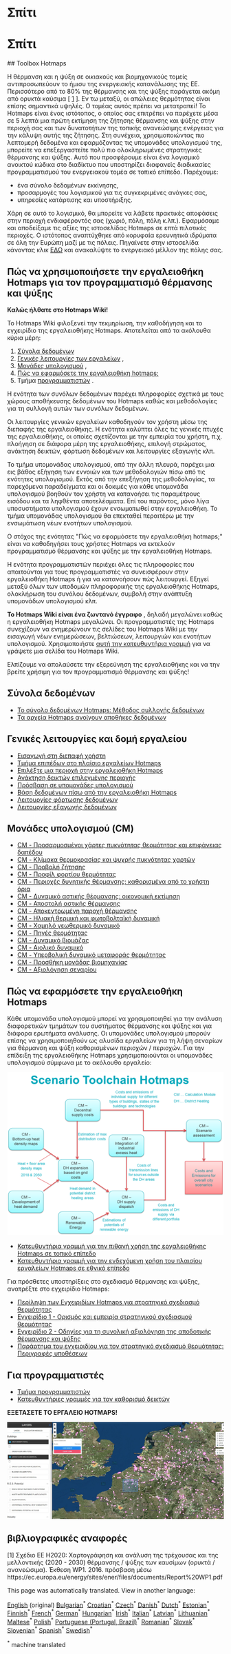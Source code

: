 <h1> <a class="anchor" id="home" href="#home"><i class="fa fa-link"></i></a> Σπίτι </h1><h1> <a class="anchor" id="home" href="#home"><i class="fa fa-link"></i></a> Σπίτι </h1> ## Toolbox Hotmaps <p> Η θέρμανση και η ψύξη σε οικιακούς και βιομηχανικούς τομείς αντιπροσωπεύουν το ήμισυ της ενεργειακής κατανάλωσης της ΕΕ. Περισσότερο από το 80% της θέρμανσης και της ψύξης παράγεται ακόμη από ορυκτά καύσιμα [ <a href="#references">1</a> ]. Εν τω μεταξύ, οι απώλειες θερμότητας είναι επίσης σημαντικά υψηλές. Ο τομέας αυτός πρέπει να μετατραπεί! Το Hotmaps είναι ένας ιστότοπος, ο οποίος σας επιτρέπει να παρέχετε μέσα σε 5 λεπτά μια πρώτη εκτίμηση της ζήτησης θέρμανσης και ψύξης στην περιοχή σας και των δυνατοτήτων της τοπικής ανανεώσιμης ενέργειας για την κάλυψη αυτής της ζήτησης. Στη συνέχεια, χρησιμοποιώντας πιο λεπτομερή δεδομένα και εφαρμόζοντας τις υπομονάδες υπολογισμού της, μπορείτε να επεξεργαστείτε πολύ πιο ολοκληρωμένες στρατηγικές θέρμανσης και ψύξης. Αυτό που προσφέρουμε είναι ένα λογισμικό ανοικτού κώδικα στο διαδίκτυο που υποστηρίζει διαφανείς διαδικασίες προγραμματισμού του ενεργειακού τομέα σε τοπικό επίπεδο. Παρέχουμε: </p><ul><li> ένα σύνολο δεδομένων εκκίνησης, </li><li> προσαρμογές του λογισμικού για τις συγκεκριμένες ανάγκες σας, </li><li> υπηρεσίες κατάρτισης και υποστήριξης. </li></ul><p> Χάρη σε αυτό το λογισμικό, θα μπορείτε να λάβετε πρακτικές αποφάσεις στην περιοχή ενδιαφέροντός σας (χωριό, πόλη, πόλη κ.λπ.). Εφαρμόσαμε και αποδείξαμε τις αξίες της ιστοσελίδας Hotmaps σε επτά πιλοτικές περιοχές. Ο ιστότοπος αναπτύχθηκε από κορυφαία ερευνητικά ιδρύματα σε όλη την Ευρώπη μαζί με τις πόλεις. Πηγαίνετε στην ιστοσελίδα κάνοντας κλικ <a href="https://www.hotmaps.hevs.ch/map">ΕΔΩ</a> και ανακαλύψτε το ενεργειακό μέλλον της πόλης σας. </p><h2> <a class="anchor" id="how-to-use-the-hotmaps-toolbox-for-heating-and-cooling-planning" href="#how-to-use-the-hotmaps-toolbox-for-heating-and-cooling-planning"><i class="fa fa-link"></i></a> Πώς να χρησιμοποιήσετε την εργαλειοθήκη Hotmaps για τον προγραμματισμό θέρμανσης και ψύξης </h2><p> <strong>Καλώς ήλθατε στο Hotmaps Wiki!</strong> </p><p> Το Hotmaps Wiki φιλοξενεί την τεκμηρίωση, την καθοδήγηση και το εγχειρίδιο της εργαλειοθήκης Hotmaps. Αποτελείται από τα ακόλουθα κύρια μέρη: </p><ol><li> <a href="#data-sets">Σύνολα δεδομένων</a> </li><li> <a href="#general-tool-functionalities-and-structure">Γενικές λειτουργίες των εργαλείων</a> , </li><li> <a href="#calculation-modules-cm">Μονάδες υπολογισμού</a> , </li><li> <a href="#how-to-apply-hotmaps-toolbox">Πώς να εφαρμόσετε την εργαλειοθήκη hotmaps;</a> </li><li> Τμήμα <a href="#for-developers">προγραμματιστών</a> . </li></ol><p> Η ενότητα των συνόλων δεδομένων παρέχει πληροφορίες σχετικά με τους χώρους αποθήκευσης δεδομένων του Hotmaps καθώς και μεθοδολογίες για τη συλλογή αυτών των συνόλων δεδομένων. </p><p> Οι λειτουργίες γενικών εργαλείων καθοδηγούν τον χρήστη μέσω της διεπαφής της εργαλειοθήκης. Η ενότητα καλύπτει όλες τις γενικές πτυχές της εργαλειοθήκης, οι οποίες σχετίζονται με την εμπειρία του χρήστη, π.χ. πλοήγηση σε διάφορα μέρη της εργαλειοθήκης, επιλογή στρώματος, ανάκτηση δεικτών, φόρτωση δεδομένων και λειτουργίες εξαγωγής κλπ. </p><p> Το τμήμα υπομονάδας υπολογισμού, από την άλλη πλευρά, παρέχει μια εις βάθος εξήγηση των εννοιών και των μεθοδολογιών πίσω από τις ενότητες υπολογισμού. Εκτός από την επεξήγηση της μεθοδολογίας, τα παρεχόμενα παραδείγματα και οι δοκιμές για κάθε υπομονάδα υπολογισμού βοηθούν τον χρήστη να κατανοήσει τις παραμέτρους εισόδου και τα ληφθέντα αποτελέσματα. Επί του παρόντος, μόνο λίγα υποσυστήματα υπολογισμού έχουν ενσωματωθεί στην εργαλειοθήκη. Το τμήμα υπομονάδας υπολογισμού θα επεκταθεί περαιτέρω με την ενσωμάτωση νέων ενοτήτων υπολογισμού. </p><p> Ο στόχος της ενότητας &quot;Πώς να εφαρμόσετε την εργαλειοθήκη hotmaps;&quot; είναι να καθοδηγήσει τους χρήστες Hotmaps να εκτελούν προγραμματισμό θέρμανσης και ψύξης με την εργαλειοθήκη Hotmaps. </p><p> Η ενότητα προγραμματιστών περιέχει όλες τις πληροφορίες που απαιτούνται για τους προγραμματιστές να συνεισφέρουν στην εργαλειοθήκη Hotmaps ή για να κατανοήσουν πώς λειτουργεί. Εξηγεί μεταξύ όλων των υποδομών πληροφορικής της εργαλειοθήκης Hotmaps, ολοκλήρωση του συνόλου δεδομένων, συμβολή στην ανάπτυξη υπομονάδων υπολογισμού κλπ. </p><p> <strong>Το Hotmaps Wiki είναι ένα ζωντανό έγγραφο</strong> , δηλαδή μεγαλώνει καθώς η εργαλειοθήκη Hotmaps μεγαλώνει. Οι προγραμματιστές της Hotmaps συνεχίζουν να ενημερώνουν τις σελίδες του Hotmaps Wiki με την εισαγωγή νέων ενημερώσεων, βελτιώσεων, λειτουργιών και ενοτήτων υπολογισμού. Χρησιμοποιήστε <a href="https://github.com/HotMaps/hotmaps_wiki/wiki/en-Guidelines-for-writing-a-Hotmaps-Wiki-page">αυτή την κατευθυντήρια γραμμή</a> για να γράψετε μια σελίδα του Hotmaps Wiki. </p><p> Ελπίζουμε να απολαύσετε την εξερεύνηση της εργαλειοθήκης και να την βρείτε χρήσιμη για τον προγραμματισμό θέρμανσης και ψύξης! </p><h2> <a class="anchor" id="data-sets" href="#data-sets"><i class="fa fa-link"></i></a> Σύνολα δεδομένων </h2><ul><li> <a href="en-Hotmaps-data-set-method-of-data-collection">Το σύνολο δεδομένων Hotmaps: Μέθοδος συλλογής δεδομένων</a> </li><li> <a href="en-Hotmaps-open-data-repositories">Τα αρχεία Hotmaps ανοίγουν αποθήκες δεδομένων</a> </li></ul><h2> <a class="anchor" id="general-tool-functionalities-and-structure" href="#general-tool-functionalities-and-structure"><i class="fa fa-link"></i></a> Γενικές λειτουργίες και δομή εργαλείου </h2><ul><li> <a href="en-Introduction-to-user-interface">Εισαγωγή στη διεπαφή χρήστη</a> </li><li> <a href="en-Layers-section-in-the-Hotmaps-toolbox">Τμήμα επιπέδων στο πλαίσιο εργαλείων Hotmaps</a> </li><li> <a href="en-Select-a-region-in-the-Hotmaps-toolbox">Επιλέξτε μια περιοχή στην εργαλειοθήκη Hotmaps</a> </li><li> <a href="en-Retrieve-indicators-of-a-selected-area">Ανάκτηση δεικτών επιλεγμένης περιοχής</a> </li><li> <a href="en-Access-to-calculation-modules">Πρόσβαση σε υπομονάδες υπολογισμού</a> </li><li> <a href="en-Database-behind-the-Hotmaps-toolbox">Βάση δεδομένων πίσω από την εργαλειοθήκη Hotmaps</a> </li><li> <a href="en-Data-upload-functionalities">Λειτουργίες φόρτωσης δεδομένων</a> </li><li> <a href="en-Data-export-functionalities">Λειτουργίες εξαγωγής δεδομένων</a> </li></ul><h2> <a class="anchor" id="calculation-modules-cm" href="#calculation-modules-cm"><i class="fa fa-link"></i></a> Μονάδες υπολογισμού (CM) </h2><ul><li> <a href="en-CM-Customized-heat-and-floor-area-density-maps">CM - Προσαρμοσμένοι χάρτες πυκνότητας θερμότητας και επιφάνειας δαπέδου</a> </li><li> <a href="en-CM-Scale-heat-and-cool-density-maps">CM - Κλίμακα θερμοκρασίας και ψυχρής πυκνότητας χαρτών</a> </li><li> <a href="en-CM-Demand-projection">CM - Προβολή ζήτησης</a> </li><li> <a href="en-CM-Heat-load-profiles">CM - Προφίλ φορτίου θερμότητας</a> </li><li> <a href="en-CM-District-heating-potential-areas-user-defined-thresholds">CM - Περιοχές δυνητικής θέρμανσης: καθορισμένα από το χρήστη όρια</a> </li><li> <a href="en-CM-District-heating-potential-economic-assessment">CM - Δυναμικό αστικής θέρμανσης: οικονομική εκτίμηση</a> </li><li> <a href="en-CM-District-heating-supply-dispatch">CM - Αποστολή αστικής θέρμανσης</a> </li><li> <a href="en-CM-Decentral-heating-supply">CM - Αποκεντρωμένη παροχή θέρμανσης</a> </li><li> <a href="en-CM-Solar-thermal-and-PV-potential">CM - Ηλιακή θερμική και φωτοβολταϊκή δυναμική</a> </li><li> <a href="en-CM-Shallow-geothermal-potential">CM - Χαμηλό γεωθερμικό δυναμικό</a> </li><li> <a href="en-CM-Heat-source-potential">CM - Πηγές θερμότητας</a> </li><li> <a href="en-CM-Biomass-potential">CM - Δυναμικό βιομάζας</a> </li><li> <a href="en-CM-Wind-potential">CM - Αιολικό δυναμικό</a> </li><li> <a href="en-CM-Excess-heat-transport-potential">CM - Υπερβολική δυναμικό μεταφοράς θερμότητας</a> </li><li> <a href="en-CM-add-industry-plant">CM - Προσθήκη μονάδας βιομηχανίας</a> </li><li> <a href="en-CM-Scenario-assessment">CM - Αξιολόγηση σεναρίου</a> </li></ul><h2> <a class="anchor" id="how-to-apply-hotmaps-toolbox" href="#how-to-apply-hotmaps-toolbox"><i class="fa fa-link"></i></a> Πώς να εφαρμόσετε την εργαλειοθήκη Hotmaps </h2><p> Κάθε υπομονάδα υπολογισμού μπορεί να χρησιμοποιηθεί για την ανάλυση διαφορετικών τμημάτων του συστήματος θέρμανσης και ψύξης και για διάφορα ερωτήματα ανάλυσης. Οι υπομονάδες υπολογισμού μπορούν επίσης να χρησιμοποιηθούν ως αλυσίδα εργαλείων για τη λήψη σεναρίων για θέρμανση και ψύξη καθορισμένων περιοχών / περιοχών. Για την επίδειξη της εργαλειοθήκης Hotmaps χρησιμοποιούνται οι υπομονάδες υπολογισμού σύμφωνα με το ακόλουθο εργαλείο: </p><p><img alt="" src="https://github.com/HotMaps/hotmaps_wiki/blob/master/Images/Hotmaps_toolchain_2019-05-09.png"/></p><ul><li> <a href="en-GL-local">Κατευθυντήρια γραμμή για την πιθανή χρήση της εργαλειοθήκης Hotmaps σε τοπικό επίπεδο</a> </li><li> <a href="en-GL-national">Κατευθυντήρια γραμμή για την ενδεχόμενη χρήση του πλαισίου εργαλείων Hotmaps σε εθνικό επίπεδο</a> </li></ul><p> Για πρόσθετες υποστηρίξεις στο σχεδιασμό θέρμανσης και ψύξης, ανατρέξτε στο εγχειρίδιο Hotmaps: </p><ul><li> <a href="https://www.hotmaps-project.eu/wp-content/uploads/2019/04/Summary-Hotmaps-Handbook.pdf">Περίληψη των Εγχειριδίων Hotmaps για στρατηγικό σχεδιασμό θερμότητας</a> </li><li> <a href="https://vbn.aau.dk/da/publications/definition-amp-experiences-of-strategic-heat-planning">Εγχειρίδιο 1 - Ορισμός και εμπειρία στρατηγικού σχεδιασμού θερμότητας</a> </li><li> <a href="https://vbn.aau.dk/da/publications/guidance-for-the-comprehensive-assessment-of-efficient-heating-an">Εγχειρίδιο 2 - Οδηγίες για τη συνολική αξιολόγηση της αποδοτικής θέρμανσης και ψύξης</a> </li><li> <a href="https://vbn.aau.dk/da/publications/appendix-report-to-the-hotmaps-handbook-for-strategic-heat-planni">Παράρτημα του εγχειριδίου για τον στρατηγικό σχεδιασμό θερμότητας: Περιγραφές υποθέσεων</a> </li></ul><h2> <a class="anchor" id="for-developers" href="#for-developers"><i class="fa fa-link"></i></a> Για προγραμματιστές </h2><ul><li> <a href="en-Developers">Τμήμα προγραμματιστών</a> </li><li> <a href="en-Guidelines-for-defining-indicators">Κατευθυντήριες γραμμές για τον καθορισμό δεικτών</a> </li></ul><p> <strong>ΕΞΕΤΑΣΕΤΕ ΤΟ ΕΡΓΑΛΕΙΟ HOTMAPS!</strong> </p><p><img alt="" src="https://github.com/HotMaps/hotmaps_wiki/blob/master/Images/Hotmaps_test.JPG"/></p><h2> <a class="anchor" id="references" href="#references"><i class="fa fa-link"></i></a> βιβλιογραφικές αναφορές </h2><p> [1] Σχέδιο ΕΕ H2020: Χαρτογράφηση και ανάλυση της τρέχουσας και της μελλοντικής (2020 - 2030) θέρμανσης / ψύξης των καυσίμων (ορυκτά / ανανεώσιμα). Έκθεση WP1. 2016. πρόσβαση μέσω https://ec.europa.eu/energy/sites/ener/files/documents/Report%20WP1.pdf </p>
<!--- THIS IS A SUPER UNIQUE IDENTIFIER -->

This page was automatically translated. View in another language:

[English](../en/Home) (original) [Bulgarian](../bg/Home)<sup>\*</sup> [Croatian](../hr/Home)<sup>\*</sup> [Czech](../cs/Home)<sup>\*</sup> [Danish](../da/Home)<sup>\*</sup> [Dutch](../nl/Home)<sup>\*</sup> [Estonian](../et/Home)<sup>\*</sup> [Finnish](../fi/Home)<sup>\*</sup> [French](../fr/Home)<sup>\*</sup> [German](../de/Home)<sup>\*</sup>  [Hungarian](../hu/Home)<sup>\*</sup> [Irish](../ga/Home)<sup>\*</sup> [Italian](../it/Home)<sup>\*</sup> [Latvian](../lv/Home)<sup>\*</sup> [Lithuanian](../lt/Home)<sup>\*</sup> [Maltese](../mt/Home)<sup>\*</sup> [Polish](../pl/Home)<sup>\*</sup> [Portuguese (Portugal, Brazil)](../pt/Home)<sup>\*</sup> [Romanian](../ro/Home)<sup>\*</sup> [Slovak](../sk/Home)<sup>\*</sup> [Slovenian](../sl/Home)<sup>\*</sup> [Spanish](../es/Home)<sup>\*</sup> [Swedish](../sv/Home)<sup>\*</sup> 

<sup>\*</sup> machine translated

